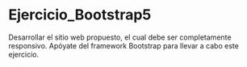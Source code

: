 # Ejercicio_Bootstrap5
Desarrollar el sitio web propuesto, el cual debe ser completamente responsivo. Apóyate del framework Bootstrap para llevar a cabo este ejercicio.
